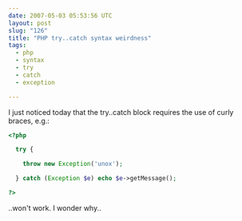 ```yaml
---
date: 2007-05-03 05:53:56 UTC
layout: post
slug: "126"
title: "PHP try..catch syntax weirdness"
tags:
  - php
  - syntax
  - try
  - catch
  - exception

---
```

<p>I just noticed today that the try..catch block requires the use of curly braces, e.g.:</p>

```php
<?php

  try {

    throw new Exception('unox');

  } catch (Exception $e) echo $e->getMessage();

?>
```

<p>..won't work. I wonder why..</p>
